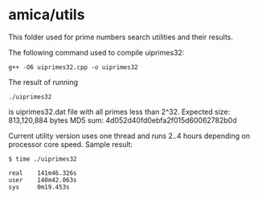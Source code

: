 # amica/utils
This folder used for prime numbers search utilities and their results.

The following command used to compile uiprimes32:

    g++ -O6 uiprimes32.cpp -o uiprimes32

The result of running

    ./uiprimes32

is uiprimes32.dat file with all primes less than 2^32.
Expected size: 813,120,884 bytes
MD5 sum: 4d052d40fd0ebfa2f015d60062782b0d

Current utility version uses one thread and runs 2..4 hours depending on processor core speed.
Sample result:

    $ time ./uiprimes32

    real    141m46.326s
    user    140m42.063s
    sys     0m19.453s